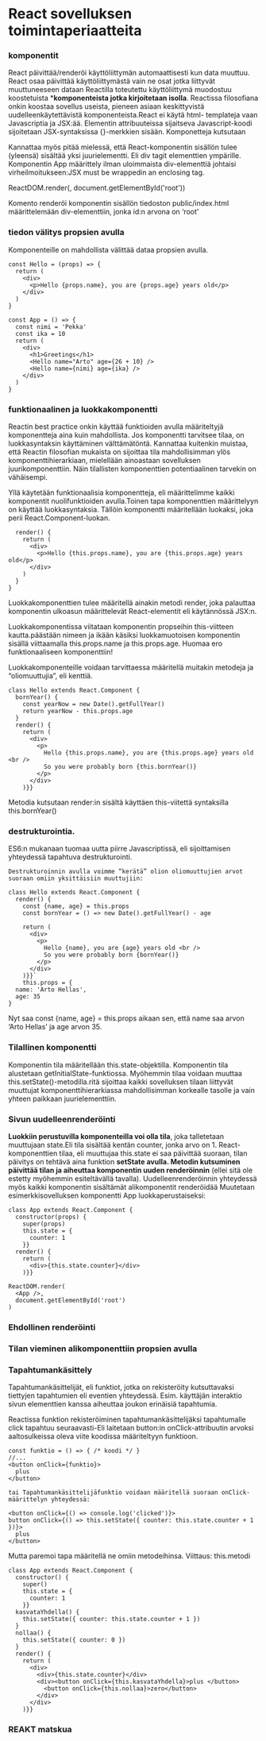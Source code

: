 # React sovelluksen toimintaperiaatteita
 
### komponentit

React päivittää/renderöi käyttöliittymän automaattisesti kun data muuttuu. React osaa päivittää käyttöliittymästä vain ne osat jotka liittyvät muuttuneeseen dataan Reactilla toteutettu käyttöliittymä muodostuu koostetuista ***komponenteista jotka kirjoitetaan isolla**. Reactissa filosofiana onkin koostaa sovellus useista, pieneen asiaan keskittyvistä uudelleenkäytettävistä komponenteista.React ei käytä html- templateja vaan Javascriptia ja JSX:ää.  Elementin attribuuteissa sijaitseva Javascript-koodi sijoitetaan JSX-syntaksissa {}-merkkien sisään. Komponetteja kutsutaan <Komponentti/>

Kannattaa myös pitää mielessä, että React-komponentin sisällön tulee (yleensä) sisältää yksi juurielementti. Eli div tagit elementtien ympärille. Komponentin App määrittely ilman uloimmaista div-elementtiä johtaisi virheilmoitukseen:JSX must be wrappedin an enclosing tag.

ReactDOM.render(<App />, document.getElementById('root'))

Komento renderöi komponentin sisällön tiedoston public/index.html määrittelemään div-elementtiin, jonka id:n arvona on ‘root’

### tiedon välitys propsien avulla 


Komponenteille on mahdollista välittää dataa propsien avulla.
```
const Hello = (props) => {
  return (
    <div>
      <p>Hello {props.name}, you are {props.age} years old</p>
    </div>
  )
}

const App = () => {
  const nimi = 'Pekka'
  const ika = 10
  return (
    <div>
      <h1>Greetings</h1>
      <Hello name="Arto" age={26 + 10} />
      <Hello name={nimi} age={ika} />
    </div>
  )
}
```
### funktionaalinen ja luokkakomponentti

Reactin best practice onkin käyttää funktioiden avulla määriteltyjä komponentteja aina kuin mahdollista.
Jos komponentti tarvitsee tilaa, on luokkasyntaksin käyttäminen välttämätöntä. Kannattaa kuitenkin muistaa, että Reactin filosofian mukaista on sijoittaa tila mahdollisimman ylös komponenttihierarkiaan, mielellään ainoastaan sovelluksen juurikomponenttiin. Näin tilallisten komponenttien potentiaalinen tarvekin on vähäisempi.

Yllä käytetään funktionaalisia komponentteja, eli määrittelimme kaikki komponentit nuolifunktioiden avulla.Toinen tapa komponenttien määrittelyyn on käyttää luokkasyntaksia. Tällöin komponentti määritellään luokaksi, joka perii React.Component-luokan.

```class Hello extends React.Component {
  render() {
    return (
      <div>
        <p>Hello {this.props.name}, you are {this.props.age} years old</p>
      </div>
    )
  }
}
```
Luokkakomponenttien tulee määritellä ainakin metodi render, joka palauttaa komponentin ulkoasun määrittelevät React-elementit eli käytännössä JSX:n.

Luokkakomponentissa viitataan komponentin propseihin this-viitteen kautta.päästään nimeen ja ikään käsiksi luokkamuotoisen komponentin sisällä viittaamalla this.props.name ja this.props.age. Huomaa ero funktionaaliseen komponenttiin!
<Hello name="Arto" age={36} />

Luokkakomponenteille voidaan tarvittaessa määritellä muitakin metodeja ja “oliomuuttujia”, eli kenttiä.
```
class Hello extends React.Component {
  bornYear() {
    const yearNow = new Date().getFullYear()
    return yearNow - this.props.age
  }
  render() {
    return (
      <div>
        <p>
          Hello {this.props.name}, you are {this.props.age} years old <br />
          So you were probably born {this.bornYear()}
        </p>
      </div>
    )}}
```
Metodia kutsutaan render:in sisältä käyttäen this-viitettä syntaksilla this.bornYear()

###  destrukturointia.  
ES6:n mukanaan tuomaa uutta piirre Javascriptissä, eli sijoittamisen yhteydessä tapahtuva destrukturointi.

```
Destrukturoinnin avulla voimme “kerätä” olion oliomuuttujien arvot suoraan omiin yksittäisiin muuttujiin:

class Hello extends React.Component {
  render() {
    const {name, age} = this.props
    const bornYear = () => new Date().getFullYear() - age

    return (
      <div>
        <p>
          Hello {name}, you are {age} years old <br />
          So you were probably born {bornYear()}
        </p>
      </div>
    )}}`
    this.props = {
  name: 'Arto Hellas',
  age: 35
}
 ```
  Nyt saa const {name, age} = this.props aikaan sen, että name saa arvon ‘Arto Hellas’ ja age arvon 35.

### Tilallinen komponentti
Komponentin tila määritellään this.state-objektilla. Komponentin tila alustetaan getInitialState-funktiossa. Myöhemmin tilaa voidaan muuttaa this.setState()-metodilla.ritä sijoittaa kaikki sovelluksen tilaan liittyvät muuttujat komponenttihierarkiassa mahdollisimman korkealle tasolle ja vain yhteen paikkaan juurielementtiin.

### Sivun uudelleenrenderöinti

**Luokkiin perustuvilla komponenteilla voi olla tila**, joka talletetaan muuttujaan state.Eli tila sisältää kentän counter, jonka arvo on 1. React-komponenttien tilaa, eli muuttujaa this.state ei saa päivittää suoraan, tilan päivitys on tehtävä aina funktion **setState avulla. Metodin kutsuminen päivittää tilan ja aiheuttaa komponentin uuden renderöinnin** (ellei sitä ole estetty myöhemmin esiteltävällä tavalla). Uudelleenrenderöinnin yhteydessä myös kaikki komponentin sisältämät alikomponentit renderöidää
Muutetaan esimerkkisovelluksen komponentti App luokkaperustaiseksi:
```
class App extends React.Component {
  constructor(props) {
    super(props)
    this.state = {
      counter: 1
    }}
  render() {
    return (
      <div>{this.state.counter}</div>
    )}}

ReactDOM.render(
  <App />,
  document.getElementById('root')
)
```

### Ehdollinen renderöinti

### Tilan vieminen alikomponenttiin propsien avulla

### Tapahtumankäsittely
 Tapahtumankäsittelijät, eli funktiot, jotka on rekisteröity kutsuttavaksi tiettyjen tapahtumien eli eventien yhteydessä. Esim. käyttäjän interaktio sivun elementtien kanssa aiheuttaa joukon erinäisiä tapahtumia.
 
 Reactissa funktion rekisteröiminen tapahtumankäsittelijäksi tapahtumalle click tapahtuu seuraavasti-Eli laitetaan button:in onClick-attribuutin arvoksi aaltosulkeissa oleva viite koodissa määriteltyyn funktioon.
```
const funktio = () => { /* koodi */ }
//...
<button onClick={funktio}>
  plus
</button>

tai Tapahtumankäsittelijäfunktio voidaan määritellä suoraan onClick-määrittelyn yhteydessä:

<button onClick={() => console.log('clicked')}>
button onClick={() => this.setState({ counter: this.state.counter + 1 })}>
  plus
</button>
```
Mutta paremoi tapa määritellä ne omiin metodeihinsa. Viittaus: this.metodi 

```
class App extends React.Component {
  constructor() {
    super()
    this.state = {
      counter: 1
    }}
  kasvataYhdella() {
    this.setState({ counter: this.state.counter + 1 })
  }
  nollaa() {
    this.setState({ counter: 0 })
  }
  render() {
    return (
      <div>
        <div>{this.state.counter}</div>
        <div><button onClick={this.kasvataYhdella}>plus </button>
          <button onClick={this.nollaa}>zero</button>
        </div>
      </div>
    )}}
   ```
   

### REAKT matskua
